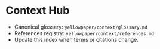 # Context Hub

- Canonical glossary: `yellowpaper/context/glossary.md`
- References registry: `yellowpaper/context/references.md`
- Update this index when terms or citations change.


